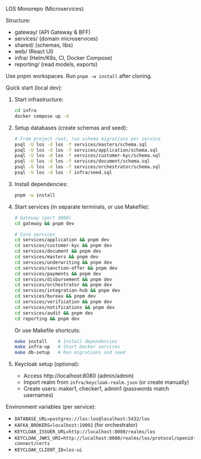 LOS Monorepo (Microservices)

Structure:
- gateway/ (API Gateway & BFF)
- services/ (domain microservices)
- shared/ (schemas, libs)
- web/ (React UI)
- infra/ (Helm/K8s, CI, Docker Compose)
- reporting/ (read models, exports)

Use pnpm workspaces. Run `pnpm -w install` after cloning.

Quick start (local dev):

1. Start infrastructure:
   ```bash
   cd infra
   docker compose up -d
   ```

2. Setup databases (create schemas and seed):
   ```bash
   # From project root, run schema migrations per service
   psql -U los -d los -f services/masters/schema.sql
   psql -U los -d los -f services/application/schema.sql
   psql -U los -d los -f services/customer-kyc/schema.sql
   psql -U los -d los -f services/document/schema.sql
   psql -U los -d los -f services/orchestrator/schema.sql
   psql -U los -d los -f infra/seed.sql
   ```

3. Install dependencies:
   ```bash
   pnpm -w install
   ```

4. Start services (in separate terminals, or use Makefile):
   ```bash
   # Gateway (port 3000)
   cd gateway && pnpm dev
   
   # Core services
   cd services/application && pnpm dev
   cd services/customer-kyc && pnpm dev
   cd services/document && pnpm dev
   cd services/masters && pnpm dev
   cd services/underwriting && pnpm dev
   cd services/sanction-offer && pnpm dev
   cd services/payments && pnpm dev
   cd services/disbursement && pnpm dev
   cd services/orchestrator && pnpm dev
   cd services/integration-hub && pnpm dev
   cd services/bureau && pnpm dev
   cd services/verification && pnpm dev
   cd services/notifications && pnpm dev
   cd services/audit && pnpm dev
   cd reporting && pnpm dev
   ```
   
   Or use Makefile shortcuts:
   ```bash
   make install    # Install dependencies
   make infra-up   # Start Docker services
   make db-setup   # Run migrations and seed
   ```

5. Keycloak setup (optional):
   - Access http://localhost:8080 (admin/admin)
   - Import realm from `infra/keycloak-realm.json` (or create manually)
   - Create users: maker1, checker1, admin1 (passwords match usernames)

Environment variables (per service):
- `DATABASE_URL=postgres://los:los@localhost:5432/los`
- `KAFKA_BROKERS=localhost:19092` (for orchestrator)
- `KEYCLOAK_ISSUER_URL=http://localhost:8080/realms/los`
- `KEYCLOAK_JWKS_URI=http://localhost:8080/realms/los/protocol/openid-connect/certs`
- `KEYCLOAK_CLIENT_ID=los-ui`
